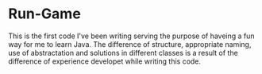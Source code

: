 # Run-Game

This is the first code I've been writing serving the purpose of haveing a fun way for me to learn Java. The difference of structure, appropriate naming, use of abstractation and solutions in different classes is a result of the difference of experience developet while writing this code. 
